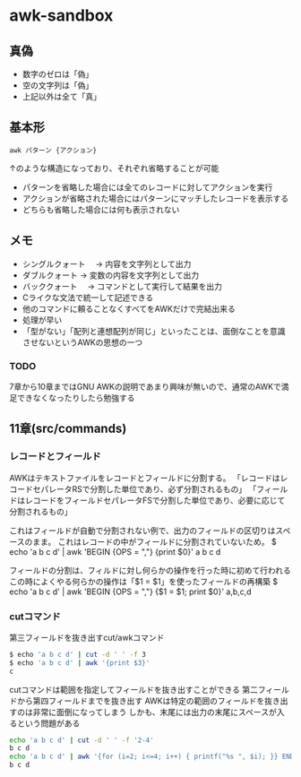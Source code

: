 # awk-sandbox

## 真偽
* 数字のゼロは「偽」
* 空の文字列は「偽」
* 上記以外は全て「真」

## 基本形

`awk パターン {アクション}`

↑のような構造になっており、それぞれ省略することが可能
* パターンを省略した場合には全てのレコードに対してアクションを実行
* アクションが省略された場合にはパターンにマッチしたレコードを表示する
* どちらも省略した場合には何も表示されない

## メモ
* シングルクォート　 -> 内容を文字列として出力
* ダブルクォート -> 変数の内容を文字列として出力
* バッククォート 　-> コマンドとして実行して結果を出力
* Cライクな文法で統一して記述できる
* 他のコマンドに頼ることなくすべてをAWKだけで完結出来る
* 処理が早い
* 「型がない」「配列と連想配列が同じ」といったことは、面倒なことを意識させないというAWKの思想の一つ

### TODO
7章から10章まではGNU AWKの説明であまり興味が無いので、通常のAWKで満足できなくなったりしたら勉強する

## 11章(src/commands)
### レコードとフィールド
AWKはテキストファイルをレコードとフィールドに分割する。
「レコードはレコードセパレータRSで分割した単位であり、必ず分割されるもの」
「フィールドはレコードをフィールドセパレータFSで分割した単位であり、必要に応じて分割されるもの」

これはフィールドが自動で分割されない例で、出力のフィールドの区切りはスペースのまま。
これはレコードの中がフィールドに分割されていないため。
$ echo 'a b c d' | awk 'BEGIN {OPS = ","} {print $0}'
a b c d

フィールドの分割は、フィルドに対し何らかの操作を行った時に初めて行われる
この時によくやる何らかの操作は「$1 = $1」を使ったフィールドの再構築
$ echo 'a b c d' | awk 'BEGIN {OPS = ","} {$1 = $1; print $0}'
a,b,c,d

### cutコマンド

第三フィールドを抜き出すcut/awkコマンド
```bash
$ echo 'a b c d' | cut -d ' ' -f 3
$ echo 'a b c d' | awk '{print $3}'
c
```

cutコマンドは範囲を指定してフィールドを抜き出すことができる
第二フィールドから第四フィールドまでを抜き出す
AWKは特定の範囲のフィールドを抜き出すのは非常に面倒になってしまう
しかも、末尾には出力の末尾にスペースが入るという問題がある
```bash
echo 'a b c d' | cut -d ' ' -f '2-4'
b c d
echo 'a b c d' | awk '{for (i=2; i<=4; i++) { printf("%s ", $i); }} END { print "" }'
b c d
```


